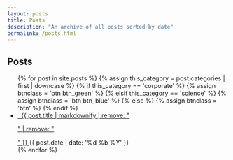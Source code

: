 ```yaml
---
layout: posts
title: Posts
description: "An archive of all posts sorted by date"
permalink: /posts.html
---
```


<h2>Posts</h2>
<ul class="posts-list-tight">
  {% for post in site.posts %}
  {% assign this_category = post.categories | first | downcase %}
  {% if this_category == 'corporate' %}
    {% assign btnclass = 'btn btn_green' %}
  {% elsif this_category == 'science' %}
    {% assign btnclass = 'btn btn_blue' %}
  {% else %}
    {% assign btnclass = 'btn' %}
  {% endif %}
  <li>
      <a class="{{ btnclass }}" href="{{ site.url }}{{ post.url }}" title="{{ post.title }}">
        <i class="fa fa-envelope" aria-hidden="true"></i>&nbsp;
        {{ post.title | markdownify | remove: "<p>" | remove: "</p>" }}
      </a>
      <span class="date">{{ post.date | date: '%d %b %Y' }}</span>
  </li>
  {% endfor %}
</ul>
